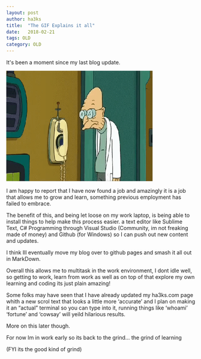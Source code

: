 ```yaml
---
layout: post
author: ha3ks
title:  "The GIF Explains it all"
date:   2018-02-21
tags: OLD
category: OLD
---
```


It's been a moment since my last blog update.

[![1](/assets/blog/content/goodnews.gif)](/assets/blog/content/goodnews.gif)

I am happy to report that I have now found a job and amazingly it is a job that allows me to grow and learn, something previous employment has failed to embrace.

The benefit of this, and being let loose on my work laptop, is being able to install things to help make this process easier. a text editor like Sublime Text, C# Programming through Visual Studio (Community, im not freaking made of money) and Github (for Windows) so I can push out new content and updates.
<!--more-->

I think Ill eventually move my blog over to github pages and smash it all out in MarkDown.

Overall this allows me to multitask in the work environment, I dont idle well, so getting to work, learn from work as well as on top of that explore my own learning and coding its just plain amazing!

Some folks may have seen that I have already updated my ha3ks.com page whith a new scrol text that looks a little more ‘accurate’ and I plan on making it an “actual” terminal so you can type into it, running things like ‘whoami’ ‘fortune’ and ‘cowsay’ will yeild hilarious results.

More on this later though.

For now Im in work early so its back to the grind… the grind of learning

 

(FYI its the good kind of grind)